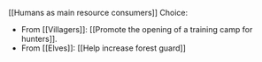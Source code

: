 [[Humans as main resource consumers]]
Choice:
- From [[Villagers]]: [[Promote the opening of a training camp for hunters]].
- From [[Elves]]: [[Help increase forest guard]]